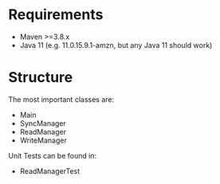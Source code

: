 # Requirements

- Maven >=3.8.x
- Java 11 (e.g. 11.0.15.9.1-amzn, but any Java 11 should work)

# Structure

The most important classes are:

- Main
- SyncManager
- ReadManager
- WriteManager

Unit Tests can be found in:

- ReadManagerTest
